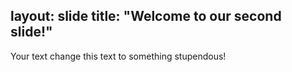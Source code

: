 layout: slide
title: "Welcome to our second slide!"
---
Your text
change this text to something stupendous!
